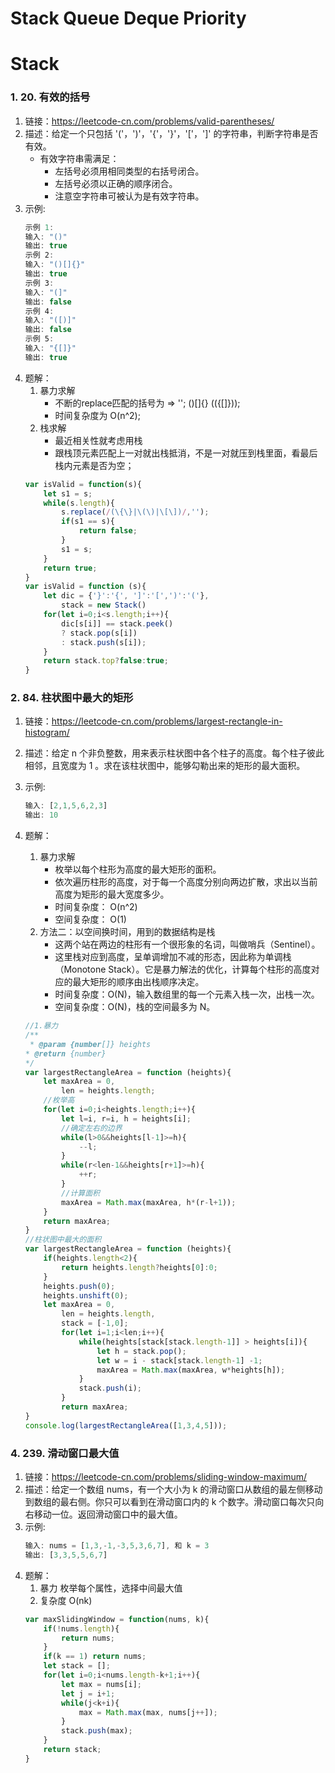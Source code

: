 # Stack Queue Deque Priority
# Stack
### 1. 20. 有效的括号
1. 链接：https://leetcode-cn.com/problems/valid-parentheses/
2. 描述：给定一个只包括 '('，')'，'{'，'}'，'['，']' 的字符串，判断字符串是否有效。
    - 有效字符串需满足：
        - 左括号必须用相同类型的右括号闭合。
        - 左括号必须以正确的顺序闭合。
        - 注意空字符串可被认为是有效字符串。
3. 示例:
    ```javascript
    示例 1:
    输入: "()"
    输出: true
    示例 2:
    输入: "()[]{}"
    输出: true
    示例 3:
    输入: "(]"
    输出: false
    示例 4:
    输入: "([)]"
    输出: false
    示例 5:
    输入: "{[]}"
    输出: true
    ```
4. 题解：
    1. 暴力求解
        - 不断的replace匹配的括号为 => ''; ()[]{} (({[]}));
        - 时间复杂度为 O(n^2);
    2. 栈求解
        - 最近相关性就考虑用栈
        - 跟栈顶元素匹配上一对就出栈抵消，不是一对就压到栈里面，看最后栈内元素是否为空；
    ```javascript   
    var isValid = function(s){
        let s1 = s;
        while(s.length){
            s.replace(/(\{\}|\(\)|\[\])/,'');
            if(s1 == s){
                return false;
            }
            s1 = s;
        }
        return true;
    }
    var isValid = function (s){
        let dic = {'}':'{', ']':'[',')':'('},
            stack = new Stack()
        for(let i=0;i<s.length;i++){
            dic[s[i]] == stack.peek()
            ? stack.pop(s[i]) 
            : stack.push(s[i]);
        }
        return stack.top?false:true;
    }
    ```
### 2. 84. 柱状图中最大的矩形
1. 链接：https://leetcode-cn.com/problems/largest-rectangle-in-histogram/
2. 描述：给定 n 个非负整数，用来表示柱状图中各个柱子的高度。每个柱子彼此相邻，且宽度为 1 。求在该柱状图中，能够勾勒出来的矩形的最大面积。
3. 示例:
    ```javascript   
    输入: [2,1,5,6,2,3]
    输出: 10
    ```
4. 题解：
    1. 暴力求解
        - 枚举以每个柱形为高度的最大矩形的面积。
        - 依次遍历柱形的高度，对于每一个高度分别向两边扩散，求出以当前高度为矩形的最大宽度多少。
        - 时间复杂度： O(n^2)
        - 空间复杂度：  O(1)
    2. 方法二：以空间换时间，用到的数据结构是栈
        - 这两个站在两边的柱形有一个很形象的名词，叫做哨兵（Sentinel）。
        - 这里栈对应到高度，呈单调增加不减的形态，因此称为单调栈（Monotone Stack）。它是暴力解法的优化，计算每个柱形的高度对应的最大矩形的顺序由出栈顺序决定。
        - 时间复杂度：O(N)，输入数组里的每一个元素入栈一次，出栈一次。
        - 空间复杂度：O(N)，栈的空间最多为 N。

    ```javascript
    //1.暴力
    /**
     * @param {number[]} heights
    * @return {number}
    */
    var largestRectangleArea = function (heights){
        let maxArea = 0,
            len = heights.length;
        //枚举高    
        for(let i=0;i<heights.length;i++){
            let l=i, r=i, h = heights[i];
            //确定左右的边界
            while(l>0&&heights[l-1]>=h){
                --l;
            }
            while(r<len-1&&heights[r+1]>=h){
                ++r;
            }
            //计算面积
            maxArea = Math.max(maxArea, h*(r-l+1));
        }
        return maxArea;
    } 
    //柱状图中最大的面积
    var largestRectangleArea = function (heights){
        if(heights.length<2){ 
            return heights.length?heights[0]:0;
        }
        heights.push(0);
        heights.unshift(0);
        let maxArea = 0,
            len = heights.length,
            stack = [-1,0];
            for(let i=1;i<len;i++){
                while(heights[stack[stack.length-1]] > heights[i]){
                    let h = stack.pop();
                    let w = i - stack[stack.length-1] -1;
                    maxArea = Math.max(maxArea, w*heights[h]);
                }
                stack.push(i);
            }
            return maxArea;
    }
    console.log(largestRectangleArea([1,3,4,5]));
    ```
### 4. 239. 滑动窗口最大值
1. 链接：https://leetcode-cn.com/problems/sliding-window-maximum/
2. 描述：给定一个数组 nums，有一个大小为 k 的滑动窗口从数组的最左侧移动到数组的最右侧。你只可以看到在滑动窗口内的 k 个数字。滑动窗口每次只向右移动一位。返回滑动窗口中的最大值。
3. 示例:
    ```javascript   
    输入: nums = [1,3,-1,-3,5,3,6,7], 和 k = 3
    输出: [3,3,5,5,6,7] 
    ```
4. 题解：
    1. 暴力 枚举每个属性，选择中间最大值  
    2. 复杂度 O(nk)
    ```javascript
    var maxSlidingWindow = function(nums, k){
        if(!nums.length){
            return nums;
        }
        if(k == 1) return nums;
        let stack = [];
        for(let i=0;i<nums.length-k+1;i++){
            let max = nums[i];
            let j = i+1;
            while(j<k+i){
                max = Math.max(max, nums[j++]);
            }        
            stack.push(max);
        }
        return stack;
    }
    ```
